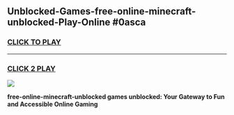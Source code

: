 
## Unblocked-Games-free-online-minecraft-unblocked-Play-Online #0asca
<h3>
<a href="https://news.freeplayer.one?title=free-online-minecraft-unblocked&ref=3">CLICK TO PLAY</a></h3>
<hr>

<h3>
<a href="https://news.freeplayer.one?title=free-online-minecraft-unblocked&ref=3">CLICK 2 PLAY</a>
  
</h3>

<a href="https://news.freeplayer.one?title=free-online-minecraft-unblocked&ref=3"><img src="https://clearcache.store/games.png"></a>


**free-online-minecraft-unblocked games unblocked: Your Gateway to Fun and Accessible Online Gaming**
